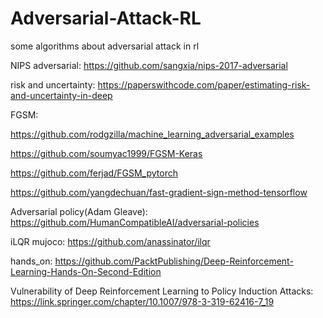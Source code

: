 # Adversarial-Attack-RL
some algorithms about adversarial attack in rl

NIPS adversarial: https://github.com/sangxia/nips-2017-adversarial

risk and uncertainty: https://paperswithcode.com/paper/estimating-risk-and-uncertainty-in-deep

FGSM: 

https://github.com/rodgzilla/machine_learning_adversarial_examples 

https://github.com/soumyac1999/FGSM-Keras

https://github.com/ferjad/FGSM_pytorch

https://github.com/yangdechuan/fast-gradient-sign-method-tensorflow

Adversarial policy(Adam Gleave): https://github.com/HumanCompatibleAI/adversarial-policies


iLQR mujoco: https://github.com/anassinator/ilqr

hands_on: https://github.com/PacktPublishing/Deep-Reinforcement-Learning-Hands-On-Second-Edition

Vulnerability of Deep Reinforcement Learning to Policy Induction Attacks:
https://link.springer.com/chapter/10.1007/978-3-319-62416-7_19

